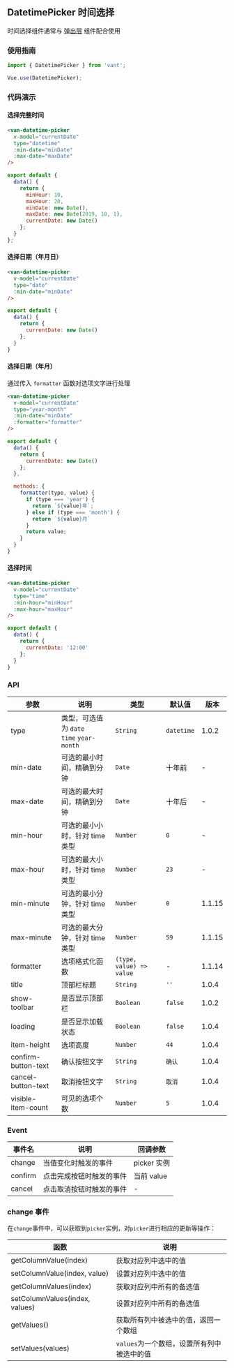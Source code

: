 ## DatetimePicker 时间选择
时间选择组件通常与 [弹出层](#/zh-CN/popup) 组件配合使用

### 使用指南
``` javascript
import { DatetimePicker } from 'vant';

Vue.use(DatetimePicker);
```

### 代码演示

#### 选择完整时间

```html
<van-datetime-picker
  v-model="currentDate"
  type="datetime"
  :min-date="minDate"
  :max-date="maxDate"
/>
```

```javascript
export default {
  data() {
    return {
      minHour: 10,
      maxHour: 20,
      minDate: new Date(),
      maxDate: new Date(2019, 10, 1),
      currentDate: new Date()
    };
  }
};
```

#### 选择日期（年月日）

```html
<van-datetime-picker
  v-model="currentDate"
  type="date"
  :min-date="minDate"
/>
```

```js
export default {
  data() {
    return {
      currentDate: new Date()
    };
  }
}
```

#### 选择日期（年月）
通过传入 `formatter` 函数对选项文字进行处理

```html
<van-datetime-picker
  v-model="currentDate"
  type="year-month"
  :min-date="minDate"
  :formatter="formatter"
/>
```

```js
export default {
  data() {
    return {
      currentDate: new Date()
    };
  },

  methods: {
    formatter(type, value) {
      if (type === 'year') {
        return `${value}年`;
      } else if (type === 'month') {
        return `${value}月`
      }
      return value;
    }
  }
}
```

#### 选择时间

```html
<van-datetime-picker
  v-model="currentDate"
  type="time"
  :min-hour="minHour"
  :max-hour="maxHour"
/>
```

```js
export default {
  data() {
    return {
      currentDate: '12:00'
    };
  }
}
```

### API

| 参数 | 说明 | 类型 | 默认值 | 版本 |
|------|------|------|------|------|
| type | 类型，可选值为 `date` <br> `time` `year-month` | `String` | `datetime` | 1.0.2 |
| min-date | 可选的最小时间，精确到分钟 | `Date` | 十年前 | - |
| max-date | 可选的最大时间，精确到分钟 | `Date` | 十年后 | - |
| min-hour | 可选的最小小时，针对 time 类型 | `Number` | `0` | - |
| max-hour | 可选的最大小时，针对 time 类型 | `Number` | `23` | - |
| min-minute | 可选的最小分钟，针对 time 类型 | `Number` | `0` | 1.1.15 |
| max-minute | 可选的最大分钟，针对 time 类型 | `Number` | `59` | 1.1.15 |
| formatter | 选项格式化函数 | `(type, value) => value` | - | 1.1.14 |
| title | 顶部栏标题 | `String` | `''` | 1.0.4 |
| show-toolbar | 是否显示顶部栏 | `Boolean` | `false` | 1.0.2 |
| loading | 是否显示加载状态 | `Boolean` | `false` | 1.0.4 |
| item-height | 选项高度 | `Number` | `44` | 1.0.4 |
| confirm-button-text | 确认按钮文字 | `String` | `确认` | 1.0.4 |
| cancel-button-text | 取消按钮文字 | `String` | `取消` | 1.0.4 |
| visible-item-count | 可见的选项个数 | `Number` | `5` | 1.0.4 |

### Event

| 事件名 | 说明 | 回调参数 |
|------|------|------|
| change | 当值变化时触发的事件 | picker 实例 |
| confirm | 点击完成按钮时触发的事件 | 当前 value |
| cancel | 点击取消按钮时触发的事件 | - |

### change 事件

在`change`事件中，可以获取到`picker`实例，对`picker`进行相应的更新等操作：

| 函数 | 说明 |
|------|------|
| getColumnValue(index) | 获取对应列中选中的值 |
| setColumnValue(index, value) | 设置对应列中选中的值 |
| getColumnValues(index) | 获取对应列中所有的备选值 |
| setColumnValues(index, values) | 设置对应列中所有的备选值 |
| getValues() | 获取所有列中被选中的值，返回一个数组 |
| setValues(values) | `values`为一个数组，设置所有列中被选中的值 |
